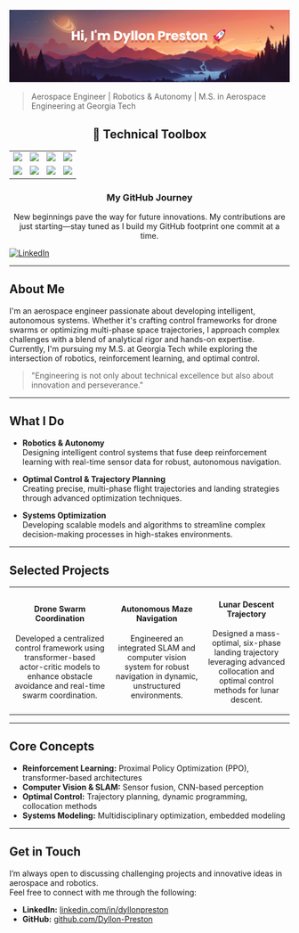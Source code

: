 [![MasterHead](https://github.com/Dyllon-Preston/Dyllon-Preston/blob/main/banner.png)](https://github.com/Dyllon-Preston)

> Aerospace Engineer | Robotics & Autonomy | M.S. in Aerospace Engineering at Georgia Tech

<div align="center">
  <h2>🚀 Technical Toolbox</h2>
  <table>
    <tr>
      <td align="center"><img src="https://img.shields.io/badge/Python-3670A0?style=flat-square&logo=python&logoColor=ffdd54"/></td>
      <td align="center"><img src="https://img.shields.io/badge/C++-00599C?style=flat-square&logo=cplusplus&logoColor=white"/></td>
      <td align="center"><img src="https://img.shields.io/badge/MATLAB-FFEE00?style=flat-square&logo=matlab&logoColor=black"/></td>
      <td align="center"><img src="https://img.shields.io/badge/Julia-9558B2?style=flat-square&logo=julia&logoColor=white"/></td>
    </tr>
    <tr>
      <td align="center"><img src="https://img.shields.io/badge/ROS2-22314F?style=flat-square&logo=ros&logoColor=white"/></td>
      <td align="center"><img src="https://img.shields.io/badge/Docker-2496ED?style=flat-square&logo=docker&logoColor=white"/></td>
      <td align="center"><img src="https://img.shields.io/badge/PyTorch-EE4C2C?style=flat-square&logo=pytorch&logoColor=white"/></td>
      <td align="center"><img src="https://img.shields.io/badge/Linux-FCC624?style=flat-square&logo=linux&logoColor=black"/></td>
    </tr>
  </table>
</div>


<div align="center">
  <h3>My GitHub Journey</h3>
  <p>New beginnings pave the way for future innovations. My contributions are just starting—stay tuned as I build my GitHub footprint one commit at a time.</p>
</div>

[![LinkedIn](https://img.shields.io/badge/LinkedIn-Connect-blue?style=flat-square&logo=linkedin)](https://linkedin.com/in/dyllonpreston)

---

## About Me

I'm an aerospace engineer passionate about developing intelligent, autonomous systems. Whether it's crafting control frameworks for drone swarms or optimizing multi-phase space trajectories, I approach complex challenges with a blend of analytical rigor and hands-on expertise. Currently, I'm pursuing my M.S. at Georgia Tech while exploring the intersection of robotics, reinforcement learning, and optimal control.

> "Engineering is not only about technical excellence but also about innovation and perseverance." 

---

## What I Do

- **Robotics & Autonomy**  
  Designing intelligent control systems that fuse deep reinforcement learning with real-time sensor data for robust, autonomous navigation.

- **Optimal Control & Trajectory Planning**  
  Creating precise, multi-phase flight trajectories and landing strategies through advanced optimization techniques.

- **Systems Optimization**  
  Developing scalable models and algorithms to streamline complex decision-making processes in high-stakes environments.

---

## Selected Projects

<table>
  <tr>
    <td align="center">
      <h4>Drone Swarm Coordination</h4>
      <p>Developed a centralized control framework using transformer-based actor-critic models to enhance obstacle avoidance and real-time swarm coordination.</p>
    </td>
    <td align="center">
      <h4>Autonomous Maze Navigation</h4>
      <p>Engineered an integrated SLAM and computer vision system for robust navigation in dynamic, unstructured environments.</p>
    </td>
    <td align="center">
      <h4>Lunar Descent Trajectory</h4>
      <p>Designed a mass-optimal, six-phase landing trajectory leveraging advanced collocation and optimal control methods for lunar descent.</p>
    </td>
  </tr>
</table>

---

## Core Concepts

- **Reinforcement Learning:** Proximal Policy Optimization (PPO), transformer-based architectures  
- **Computer Vision & SLAM:** Sensor fusion, CNN-based perception  
- **Optimal Control:** Trajectory planning, dynamic programming, collocation methods  
- **Systems Modeling:** Multidisciplinary optimization, embedded modeling

---

## Get in Touch

I’m always open to discussing challenging projects and innovative ideas in aerospace and robotics.  
Feel free to connect with me through the following:

- **LinkedIn:** [linkedin.com/in/dyllonpreston](https://www.linkedin.com/in/dyllonpreston/)
- **GitHub:** [github.com/Dyllon-Preston](https://github.com/Dyllon-Preston)
